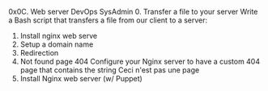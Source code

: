 0x0C. Web server
DevOps
SysAdmin
0. Transfer a file to your server
Write a Bash script that transfers a file from our client to a server:
1. Install nginx web serve
2. Setup a domain name
3. Redirection
4. Not found page 404
Configure your Nginx server to have a custom 404 page that contains the string Ceci n'est pas une page
5. Install Nginx web server (w/ Puppet)
